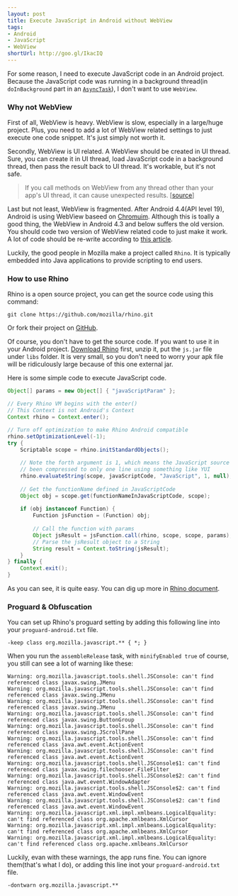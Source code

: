 ```yaml
---
layout: post
title: Execute JavaScript in Android without WebView
tags: 
- Android
- JavaScript
- WebView
shortUrl: http://goo.gl/IkacIQ
---
```


For some reason, I need to execute JavaScript code in an Android project. Because the JavaScript code was running in a background thread(in `doInBackground` part in an [`AsyncTask`](http://developer.android.com/reference/android/os/AsyncTask.html)), I don't want to use `WebView`.

### Why not WebView

First of all, WebView is heavy. WebView is slow, especially in a large/huge project. Plus, you need to add a lot of WebView related settings to just execute one code snippet. It's just simply not worth it.

Secondly, WebView is UI related. A WebView should be created in UI thread. Sure, you can create it in UI thread, load JavaScript code in a background thread, then pass the result back to UI thread. It's workable, but it's not safe.

> If you call methods on WebView from any thread other than your app's UI thread, it can cause unexpected results. [[source](https://developer.android.com/guide/webapps/migrating.html#Threads)]

Last but not least, WebView is fragmented. After Android 4.4(API level 19), Android is using WebView baseed on [Chromuim](http://www.chromium.org/Home). Although this is toally a good thing, the WebView in Android 4.3 and below suffers the old version. You should code two version of WebView related code to just make it work. A lot of code should be re-write according to [this article](https://developer.android.com/guide/webapps/migrating.html).

Luckily, the good people in Mozilla make a project called `Rhino`. It is typically embedded into Java applications to provide scripting to end users.


### How to use Rhino

Rhino is a open source project, you can get the source code using this command:

```
git clone https://github.com/mozilla/rhino.git
```

Or fork their project on [GitHub](https://github.com/mozilla/rhino).

Of course, you don't have to get the source code. If you want to use it in your Android project. [Download Rhino](https://github.com/mozilla/rhino/releases/download/Rhino1_7R5_RELEASE/rhino1_7R5.zip) first, unzip it, put the `js.jar` file under `libs` folder. It is very small, so you don't need to worry your apk file will be ridiculously large because of this one external jar.

Here is some simple code to execute JavaScript code.

```java
Object[] params = new Object[] { "javaScriptParam" };

// Every Rhino VM begins with the enter()
// This Context is not Android's Context
Context rhino = Context.enter();

// Turn off optimization to make Rhino Android compatible
rhino.setOptimizationLevel(-1);
try {
    Scriptable scope = rhino.initStandardObjects();
    
    // Note the forth argument is 1, which means the JavaScript source has
    // been compressed to only one line using something like YUI
    rhino.evaluateString(scope, javaScriptCode, "JavaScript", 1, null);
    
    // Get the functionName defined in JavaScriptCode
    Object obj = scope.get(functionNameInJavaScriptCode, scope);
    
    if (obj instanceof Function) {
        Function jsFunction = (Function) obj;
        
        // Call the function with params
        Object jsResult = jsFunction.call(rhino, scope, scope, params);
        // Parse the jsResult object to a String
        String result = Context.toString(jsResult);
    }
} finally {
    Context.exit();
}

```

As you can see, it is quite easy. You can dig up more in [Rhino document](https://developer.mozilla.org/en-US/docs/Rhino_documentation).


### Proguard & Obfuscation

You can set up Rhino's proguard setting by adding this following line into your `proguard-android.txt` file.

```
-keep class org.mozilla.javascript.** { *; }
```

When you run the `assembleRelease` task, with `minifyEnabled true` of course, you still can see a lot of warning like these:

```
Warning: org.mozilla.javascript.tools.shell.JSConsole: can't find referenced class javax.swing.JMenu
Warning: org.mozilla.javascript.tools.shell.JSConsole: can't find referenced class javax.swing.JMenu
Warning: org.mozilla.javascript.tools.shell.JSConsole: can't find referenced class javax.swing.JMenu
Warning: org.mozilla.javascript.tools.shell.JSConsole: can't find referenced class javax.swing.ButtonGroup
Warning: org.mozilla.javascript.tools.shell.JSConsole: can't find referenced class javax.swing.JScrollPane
Warning: org.mozilla.javascript.tools.shell.JSConsole: can't find referenced class java.awt.event.ActionEvent
Warning: org.mozilla.javascript.tools.shell.JSConsole: can't find referenced class java.awt.event.ActionEvent
Warning: org.mozilla.javascript.tools.shell.JSConsole$1: can't find referenced class javax.swing.filechooser.FileFilter
Warning: org.mozilla.javascript.tools.shell.JSConsole$2: can't find referenced class java.awt.event.WindowAdapter
Warning: org.mozilla.javascript.tools.shell.JSConsole$2: can't find referenced class java.awt.event.WindowEvent
Warning: org.mozilla.javascript.tools.shell.JSConsole$2: can't find referenced class java.awt.event.WindowEvent
Warning: org.mozilla.javascript.xml.impl.xmlbeans.LogicalEquality: can't find referenced class org.apache.xmlbeans.XmlCursor
Warning: org.mozilla.javascript.xml.impl.xmlbeans.LogicalEquality: can't find referenced class org.apache.xmlbeans.XmlCursor
Warning: org.mozilla.javascript.xml.impl.xmlbeans.LogicalEquality: can't find referenced class org.apache.xmlbeans.XmlCursor
```

Luckily, evan with these warnings, the app runs fine. You can ignore them(that's what I do), or adding this line inot your `proguard-android.txt` file.

```
-dontwarn org.mozilla.javascript.**
```
